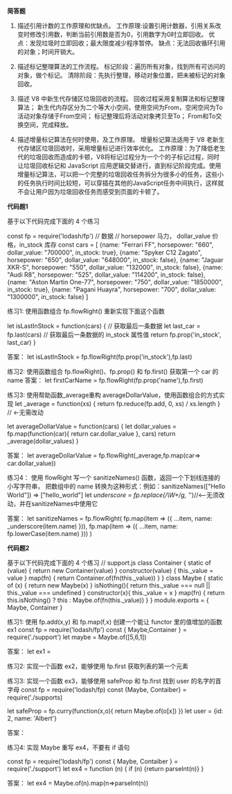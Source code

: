 **简答题**
1. 描述引用计数的工作原理和优缺点。
   工作原理:设置引用计数器，引用关系改变时修改引用数，判断当前引用数是否为0，引用数字为0时立即回收。
   优点：发现垃圾时立即回收；最大限度减少程序暂停。
   缺点：无法回收循环引用的对象；时间开销大。

 2. 描述标记整理算法的工作流程。
   标记阶段：遍历所有对象，找到所有可访问的对象，做个标记。
   清除阶段：先执行整理，移动对象位置，把未被标记的对象回收。

 3. 描述 V8 中新生代存储区垃圾回收的流程。
   回收过程采用复制算法和标记整理算法；
   新生代内存区分为二个等大小空间，使用空间为From，空闲空间为To
   活动对象存储于From空间；
   标记整理后将活动对象拷贝至To；
   From和To交换空间，完成释放。

 4. 描述增量标记算法在何时使用，及工作原理。
    增量标记算法适用于 V8 老新生代存储区垃圾回收时，采用增量标记进行效率优化。
    工作原理：为了降低老生代的垃圾回收而造成的卡顿，V8将标记过程分为一个个的子标记过程，同时让垃圾回收标记和 JavaScript 应用逻辑交替进行，直到标记阶段完成。使用增量标记算法，可以把一个完整的垃圾回收任务拆分为很多小的任务，这些小的任务执行时间比较短，可以穿插在其他的JavaScript任务中间执行，这样就不会让用户因为垃圾回收任务而感受到页面的卡顿了。


**代码题1**

基于以下代码完成下面的 4 个练习

const fp = require('lodash/fp')
// 数据
// horsepower 马力， dollar_value 价格，in_stock 库存
const cars = [
  {name: "Ferrari FF", horsepower: "660", dollar_value: "700000", in_stock: true},
  {name: "Spyker C12 Zagato", horsepower: "650", dollar_value: "648000", in_stock: false},
  {name: "Jaguar XKR-S", horsepower: "550", dollar_value: "132000", in_stock: false},
  {name: "Audi R8", horsepower: "525", dollar_value: "114200", in_stock: false},
  {name: "Aston Martin One-77", horsepower: "750", dollar_value: "1850000", in_stock: true},
  {name: "Pagani Huayra", horsepower: "700", dollar_value: "1300000", in_stock: false}
]

练习1:
使用函数组合 fp.flowRight() 重新实现下面这个函数

let isLastInStock = function(cars) {
  // 获取最后一条数据
  let last_car = fp.last(cars)
  // 获取最后一条数据的 in_stock 属性值
  return fp.prop('in_stock', last_car)
}

答案：
let isLastInStock = fp.flowRight(fp.prop('in_stock'),fp.last)


练习2:
使用函数组合 fp.flowRight()、fp.prop() 和 fp.first() 获取第一个 car 的 name
答案：
let firstCarName = fp.flowRight(fp.prop('name'),fp.first)

练习3:
使用帮助函数_average重构 averageDollarValue，使用函数组合的方式实现
let _average = function(xs) {
  return fp.reduce(fp.add, 0, xs) / xs.length
}
// <-无需改动

let averageDollarValue = function(cars) {
  let dollar_values = fp.map(function(car){
    return car.dollar_value
  }, cars)
  return _average(dollar_values)
}

答案：
let averageDollarValue = fp.flowRight(_average,fp.map(car=> car.dollar_value))

练习4：
使用 flowRight 写一个 sanitizeNames() 函数，返回一个下划线连接的小写字符串，
把数组中的 name 转换为这种形式：例如：sanitizeNames(["Hello World"]) => ["hello_world"]
let _underscore = fp.replace(/\W+/g, '_')//<--无须改动，并在sanitizeNames中使用它

答案：
let sanitizeNames = fp.flowRight(
  fp.map(item => ({ ...item, name: _underscore(item.name) })),
  fp.map(item => ({ ...item, name: fp.lowerCase(item.name) }))
)

**代码题2**

基于以下代码完成下面的 4 个练习
// support.js
class Container {
  static of (value) {
    return new Container(value)
  }
  constructor(value) {
    this._value = value
  }
  map(fn) {
    return Container.of(fn(this._value))
  }
}
class Maybe {
  static of (x) {
    return new Maybe(x)
  }
  isNothing(){
    return this._value === null || this._value === undefined 
  }
  constructor(x){
    this._value = x
  }
  map(fn) {
    return this.isNothing() ? this : Maybe.of(fn(this._value))
  }
}
module.exports = {
  Maybe,
  Container
}

练习1:
使用 fp.add(x,y) 和 fp.map(f,x) 创建一个能让 functor 里的值增加的函数 ex1
const fp = require('lodash/fp')
const { Maybe,Container } = require('./support')
let maybe = Maybe.of([5,6,1]) 

答案：
let ex1 = 

练习2:
实现一个函数 ex2，能够使用 fp.first 获取列表的第一个元素


练习3:
实现一个函数 ex3，能够使用 safeProp 和 fp.first 找到 user 的名字的首字母
const fp = require('lodash/fp)
const {Maybe, Contaiber} = require('./supports)

let safeProp = fp.curry(function(x,o){
  return Maybe.of(o[x])
})
let user = {id: 2, name: 'Albert'}

答案：


练习4:
实现 Maybe 重写 ex4，不要有 if 语句

const fp = require('lodash/fp')
const { Maybe, Contaiber } = require('./support')
let ex4 = function (n) {
  if (n) {return parseInt(n)}
}

答案：
let ex4 = Maybe.of(n).map(n=>parseInt(n))

